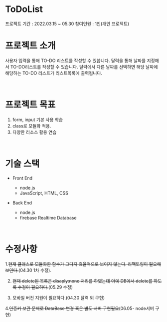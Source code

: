 # ToDoList

프로젝트 기간 : 2022.03.15 ~ 05.30
참여인원 : 1인(개인 프로젝트)
<br/>
# 프로젝트 소개

사용자 입력을 통해 TO-DO 리스트를 작성할 수 있씁니다.
달력을 통해 날짜를 지정해서 TO-DO리스트를 작성할 수 있습니다.
달력에서 다른 날짜를 선택하면 해당 날짜에 해당하는 TO-DO 리스트가 리스트목록에 출력됩니다.

<br/>

# 프로젝트 목표

1. form, input 기본 사용 학습
2. class로 모듈화 적용.
3. 다양한 리소스 활용 연습

<br/>

# 기술 스택

 * Front End
   * node.js
   * JavaScript, HTML, CSS
   
 * Back End
   * node.js
   * firebase Realtime Database

<br/>

# 수정사항

1.~~현재 클래스로 모듈화한 함수가 그다지 효율적으로 보이지 않는다. 리팩토링이 필요해보인다.~~(04.30 1차 수정).

2. ~~현재 delete된 목록은 disaply:none 처리를 하였는데 아예 DB에서 delete를 하도록 수정이 필요하다.~~(05.29 수정) 

3. 모바일 버전 지원이 필요하다.(04.30 달력 외 구현)
 
4.~~인증키 보관 문제로 DataBase 변경 혹은 별도 서버 구현필요~~(06.05- node서버 구현)
